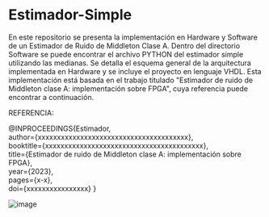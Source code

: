 # Estimador-Simple
En este repositorio se presenta la implementación en Hardware y Software de un Estimador de Ruido de Middleton Clase A. Dentro del directorio Software se puede encontrar el archivo PYTHON del estimador simple utilizando las medianas. Se detalla el esquema general de la arquitectura implementada en Hardware y se incluye el proyecto en lenguaje VHDL.
Esta implementación está basada en el trabajo titulado "Estimador de ruido de Middleton clase A: implementación sobre FPGA", cuya referencia puede encontrar a continuación.

REFERENCIA:

@INPROCEEDINGS{Estimador,  
	author={xxxxxxxxxxxxxxxxxxxxxxxxxxxxxxxxxxxxxxx},  
	booktitle={xxxxxxxxxxxxxxxxxxxxxxxxxxxxxxxxxxxxxxxxx},   
	title={Estimador de ruido de Middleton clase A: implementación sobre FPGA},   
	year={2023},  
	pages={x-x},  
	doi={xxxxxxxxxxxxxxxx}
	}


![image](https://user-images.githubusercontent.com/109878824/235536513-39cfd50b-09ee-46eb-bfc8-d66e7dd78b64.png)



